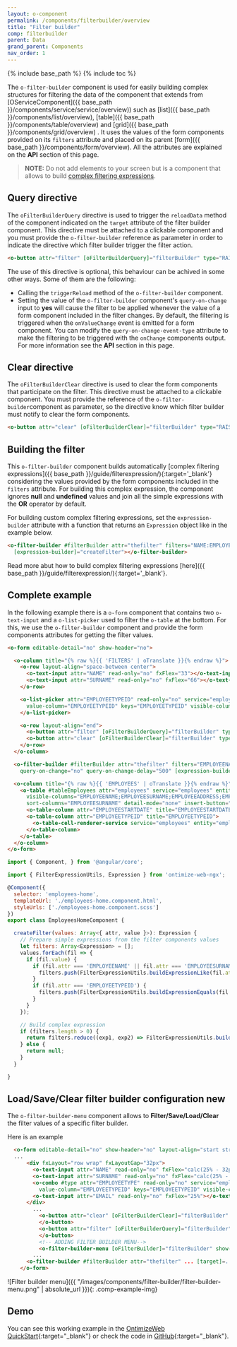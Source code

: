 ```yaml
---
layout: o-component
permalink: /components/filterbuilder/overview
title: "Filter builder"
comp: filterbuilder
parent: Data
grand_parent: Components
nav_order: 1
---
```


{% include base_path %}
{% include toc %}

The `o-filter-builder` component is used for easily building complex structures for filtering the data of the component that extends from  [OServiceComponent]({{ base_path }}/components/service/service/overview)) such as [list]({{ base_path }}/components/list/overview), [table]({{ base_path }}/components/table/overview) and [grid]({{ base_path }}/components/grid/overview) . It uses the values of the form components provided on its `filters` attribute and placed on its parent [form]({{ base_path }}/components/form/overview). All the attributes are explained on the **API** section of this page.

> **NOTE:** Do not add elements to your screen but is a component that allows to build [complex filtering expressions]({{base_path}}/guide/filterexpression/).

## Query directive
The `oFilterBuilderQuery` directive is used to trigger the `reloadData` method of the component indicated on the `target` attribute of the filter builder component. This directive must be attached to a clickable component and you must provide the `o-filter-builder` reference as parameter in order to indicate the directive which filter builder trigger the filter action.

```html
<o-button attr="filter" [oFilterBuilderQuery]="filterBuilder" type="RAISED" label="Filter"></o-button>
```
The use of this directive is optional, this behaviour can be achived in some other ways. Some of them are the following:
* Calling the `triggerReload` method of the `o-filter-builder` component.
* Setting the value of the `o-filter-builder` component's `query-on-change` input to **yes** will cause the filter to be applied whenever the value of a form component included in the filter changes. By default, the filtering is triggered when the `onValueChange` event is emitted for a form component. You can modify the `query-on-change-event-type` attribute to make the filtering to be triggered with the `onChange` components output. For more information see the **API** section in this page.

## Clear directive
The `oFilterBuilderClear` directive is used to clear the form components that participate on the filter. This directive must be attached to a clickable component. You must provide the reference of the `o-filter-builder`component as parameter, so the directive know which filter builder must notify to clear the form components.

```html
<o-button attr="clear" [oFilterBuilderClear]="filterBuilder" type="RAISED" label="Clear"></o-button>
```

## Building the filter
This `o-filter-builder` component builds automatically [complex filtering expressions]({{ base_path }}/guide/filterexpression/){:target='_blank'} considering the values provided by the form components included in the `filters` attribute. For building this complex expression, the component ignores **null** and **undefined** values and join all the simple expressions with the **OR** operator by default.

For building custom complex filtering expressions, set the `expression-builder` attribute with a function that returns an `Expression` object like in the example below.

```html
<o-filter-builder #filterBuilder attr="thefilter" filters="NAME:EMPLOYEENAME;SURNAME:EMPLOYEESURNAME;EMPLOYEETYPEID" [target]="tableEmployees"
  [expression-builder]="createFilter"></o-filter-builder>
```

Read more abut how to build complex filtering expressions [here]({{ base_path }}/guide/filterexpression/){:target='_blank'}.

## Complete example
In the following example there is a `o-form` component that contains two `o-text-input` and a `o-list-picker` used to filter the `o-table` at the bottom. For this, we use the `o-filter-builder` component and provide the form components attributes for getting the filter values.

```html
<o-form editable-detail="no" show-header="no">

  <o-column title="{% raw %}{{ 'FILTERS' | oTranslate }}{% endraw %}">
    <o-row layout-align="space-between center">
      <o-text-input attr="NAME" read-only="no" fxFlex="33"></o-text-input>
      <o-text-input attr="SURNAME" read-only="no" fxFlex="66"></o-text-input>
    </o-row>

    <o-list-picker attr="EMPLOYEETYPEID" read-only="no" service="employees" entity="employeeType" columns="EMPLOYEETYPEID;EMPLOYEETYPENAME"
      value-column="EMPLOYEETYPEID" keys="EMPLOYEETYPEID" visible-columns="EMPLOYEETYPENAME" width="33%">
    </o-list-picker>

    <o-row layout-align="end">
      <o-button attr="filter" [oFilterBuilderQuery]="filterBuilder" type="RAISED" label="Filter" class="filter-button"></o-button>
      <o-button attr="clear" [oFilterBuilderClear]="filterBuilder" type="RAISED" label="Clear" class="filter-button"></o-button>
    </o-row>
  </o-column>

  <o-filter-builder #filterBuilder attr="thefilter" filters="EMPLOYEENAME:NAME;EMPLOYEESURNAME:SURNAME;EMPLOYEETYPEID" [target]="tableEmployees"
    query-on-change="no" query-on-change-delay="500" [expression-builder]="createFilter"></o-filter-builder>

  <o-column title="{% raw %}{{ 'EMPLOYEES' | oTranslate }}{% endraw %}">
    <o-table #tableEmployees attr="employees" service="employees" entity="employee" columns="EMPLOYEEID;EMPLOYEETYPEID;EMPLOYEENAME;EMPLOYEESURNAME;EMPLOYEEADDRESS;EMPLOYEESTARTDATE;EMPLOYEEEMAIL;OFFICEID"
      visible-columns="EMPLOYEENAME;EMPLOYEESURNAME;EMPLOYEEADDRESS;EMPLOYEEEMAIL;EMPLOYEETYPEID;EMPLOYEESTARTDATE" keys="EMPLOYEEID"
      sort-columns="EMPLOYEESURNAME" detail-mode="none" insert-button="no" pageable="yes">
      <o-table-column attr="EMPLOYEESTARTDATE" title="EMPLOYEESTARTDATE" type="date" format="LL"></o-table-column>
      <o-table-column attr="EMPLOYEETYPEID" title="EMPLOYEETYPEID">
        <o-table-cell-renderer-service service="employees" entity="employeeType" columns="EMPLOYEETYPEID;EMPLOYEETYPENAME" value-column="EMPLOYEETYPENAME"></o-table-cell-renderer-service>
      </o-table-column>
    </o-table>
  </o-column>
</o-form>
```

```javascript
import { Component, } from '@angular/core';

import { FilterExpressionUtils, Expression } from 'ontimize-web-ngx';

@Component({
  selector: 'employees-home',
  templateUrl: './employees-home.component.html',
  styleUrls: ['./employees-home.component.scss']
})
export class EmployeesHomeComponent {

  createFilter(values: Array<{ attr, value }>): Expression {
    // Prepare simple expressions from the filter components values
    let filters: Array<Expression> = [];
    values.forEach(fil => {
      if (fil.value) {
        if (fil.attr === 'EMPLOYEENAME' || fil.attr === 'EMPLOYEESURNAME') {
          filters.push(FilterExpressionUtils.buildExpressionLike(fil.attr, fil.value));
        }
        if (fil.attr === 'EMPLOYEETYPEID') {
          filters.push(FilterExpressionUtils.buildExpressionEquals(fil.attr, fil.value));
        }
      }
    });

    // Build complex expression
    if (filters.length > 0) {
      return filters.reduce((exp1, exp2) => FilterExpressionUtils.buildComplexExpression(exp1, exp2, FilterExpressionUtils.OP_AND));
    } else {
      return null;
    }
  }

}
```
## Load/Save/Clear filter builder configuration <span class='menuitem-badge'>new<span>
The `o-filter-builder-menu` component allows to **Filter/Save/Load/Clear** the filter values ​​of a specific filter builder.

Here is an example

```html
  <o-form editable-detail="no" show-header="no" layout-align="start stretch" class="employees-filters-form" fxFill>
  ...
      <div fxLayout="row wrap" fxLayoutGap="32px">
        <o-text-input attr="NAME" read-only="no" fxFlex="calc(25% - 32px)"></o-text-input>
        <o-text-input attr="SURNAME" read-only="no" fxFlex="calc(25% - 32px)"></o-text-input>
        <o-combo #type attr="EMPLOYEETYPE" read-only="no" service="employees" entity="employeeType" columns="EMPLOYEETYPEID;EMPLOYEETYPENAME"
          value-column="EMPLOYEETYPEID" keys="EMPLOYEETYPEID" visible-columns="EMPLOYEETYPENAME" fxFlex="calc(25% - 32px)"></o-combo>
        <o-text-input attr="EMAIL" read-only="no" fxFlex="25%"></o-text-input>
      </div>
        ...
          <o-button attr="clear" [oFilterBuilderClear]="filterBuilder" type="STROKED" label="Clear" layout-padding>
          </o-button>
          <o-button attr="filter" [oFilterBuilderQuery]="filterBuilder" type="STROKED" label="Filter" layout-padding color="accent">
          </o-button>
          <!-- ADDING FILTER BUILDER MENU-->
          <o-filter-builder-menu [oFilterBuilder]="filterBuilder" show-filter-option="no" show-clear-filter-option="no" layout-padding></o-filter-builder-menu>
        ...
      <o-filter-builder #filterBuilder attr="thefilter" ... [target]=...></o-filter-builder>
    </o-form>
```


![Filter builder menu]({{ "/images/components/filter-builder/filter-builder-menu.png" | absolute_url }}){: .comp-example-img}

## Demo
You can see this working example in the [OntimizeWeb QuickStart](https://try.imatia.com/ontimizeweb/quickstart/main/employees){:target="_blank"} or check the code in [GitHub](https://github.com/OntimizeWeb/ontimize-web-ngx-quickstart/tree/master/src/app/main/employees/employees-home){:target="_blank"}.
